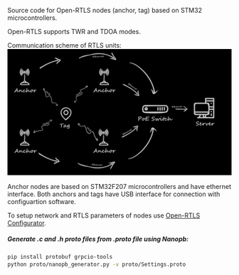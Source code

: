Source code for Open-RTLS nodes (anchor, tag) based on STM32 microcontrollers. 

Open-RTLS supports TWR and TDOA modes. 

Communication scheme of RTLS units:![connection_scheme](docs/connection_scheme.jpg)

Anchor nodes are based on STM32F207 microcontrollers and have ethernet interface. Both anchors and tags have USB interface for connection with configuartion software.

To setup network and RTLS parameters of nodes use [Open-RTLS Configurator](https://github.com/DemianZ/UWB-Open-RTLS-Configurator).



##### Generate .c and .h proto files from .proto file using Nanopb:

```bash
pip install protobuf grpcio-tools
python proto/nanopb_generator.py -v proto/Settings.proto
```
